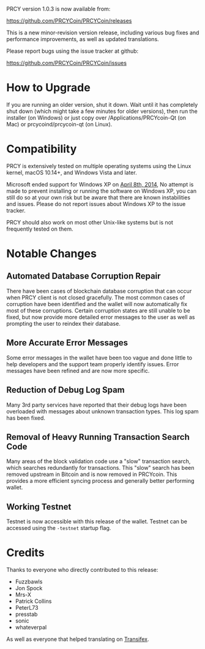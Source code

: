 PRCY version 1.0.3 is now available from:

  <https://github.com/PRCYCoin/PRCYCoin/releases>

This is a new minor-revision version release, including various bug fixes and
performance improvements, as well as updated translations.

Please report bugs using the issue tracker at github:

  <https://github.com/PRCYCoin/PRCYCoin/issues>


How to Upgrade
==============

If you are running an older version, shut it down. Wait until it has completely shut down (which might take a few minutes for older versions), then run the installer (on Windows) or just copy over /Applications/PRCYcoin-Qt (on Mac) or prcycoind/prcycoin-qt (on Linux).


Compatibility
==============

PRCY is extensively tested on multiple operating systems using
the Linux kernel, macOS 10.14+, and Windows Vista and later.

Microsoft ended support for Windows XP on [April 8th, 2014](https://www.microsoft.com/en-us/WindowsForBusiness/end-of-xp-support),
No attempt is made to prevent installing or running the software on Windows XP, you
can still do so at your own risk but be aware that there are known instabilities and issues.
Please do not report issues about Windows XP to the issue tracker.

PRCY should also work on most other Unix-like systems but is not
frequently tested on them.


Notable Changes
===============

Automated Database Corruption Repair
---------------------
There have been cases of blockchain database corruption that can occur when PRCY client is not closed gracefully. The most common cases of corruption have been identified and the wallet will now automatically fix most of these corruptions. Certain corruption states are still unable to be fixed, but now provide more detailed error messages to the user as well as prompting the user to reindex their database.

More Accurate Error Messages
---------------------
Some error messages in the wallet have been too vague and done little to help developers and the support team properly identify issues. Error messages have been refined and are now more specific.

Reduction of Debug Log Spam
---------------------
Many 3rd party services have reported that their debug logs have been overloaded with messages about unknown transaction types. This log spam has been fixed.

Removal of Heavy Running Transaction Search Code
---------------------
Many areas of the block validation code use a "slow" transaction search, which searches redundantly for transactions. This "slow" search has been removed upstream in Bitcoin and is now removed in PRCYcoin. This provides a more efficient syncing process and generally better performing wallet.

Working Testnet
---------------------
Testnet is now accessible with this release of the wallet. Testnet can be accessed using the `-testnet` startup flag.

Credits
=======

Thanks to everyone who directly contributed to this release:
- Fuzzbawls
- Jon Spock
- Mrs-X
- Patrick Collins
- PeterL73
- presstab
- sonic
- whateverpal

As well as everyone that helped translating on [Transifex](https://www.transifex.com/projects/p/prcycoin-project-translations/).

